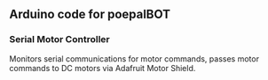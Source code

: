 ## Arduino code for poepalBOT

### Serial Motor Controller
Monitors serial communications for motor commands, passes motor commands to DC motors via Adafruit Motor Shield.